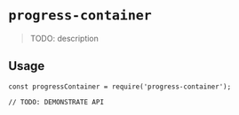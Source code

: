 # `progress-container`

> TODO: description

## Usage

```
const progressContainer = require('progress-container');

// TODO: DEMONSTRATE API
```
